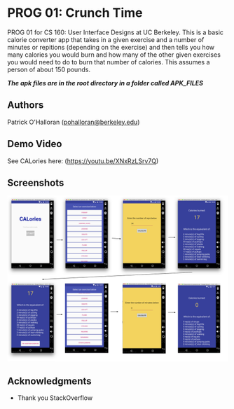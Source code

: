 # PROG 01: Crunch Time

PROG 01 for CS 160: User Interface Designs at UC Berkeley. This is a basic calorie converter app that takes in a given exercise and a number of minutes or repitions (depending on the exercise) and then tells you how many calories you would burn and how many of the other given exercises you would need to do to burn that number of calories. This assumes a person of about 150 pounds.

*<strong> The apk files are in the root directory in a folder called APK_FILES </strong>*

## Authors

Patrick O'Halloran ([pohalloran@berkeley.edu](mailto:pohalloran@berkeley.edu))

## Demo Video

See CALories here: (https://youtu.be/XNxRzLSrv7Q)

## Screenshots

<img src="screenshots/Screenshots.png" alt="workflow">

## Acknowledgments

* Thank you StackOverflow
